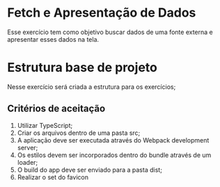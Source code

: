 # Fetch e Apresentação de Dados

Esse exercício tem como objetivo buscar dados de uma fonte externa e apresentar esses dados na tela.

# Estrutura base de projeto

Nesse exercício será criada a estrutura para os exercícios;

## Critérios de aceitação

1. Utilizar TypeScript;
2. Criar os arquivos dentro de uma pasta src;
3. A aplicação deve ser executada através do Webpack development server;
4. Os estilos devem ser incorporados dentro do bundle através de um loader;
5. O build do app deve ser enviado para a pasta dist;
6. Realizar o set do favicon



